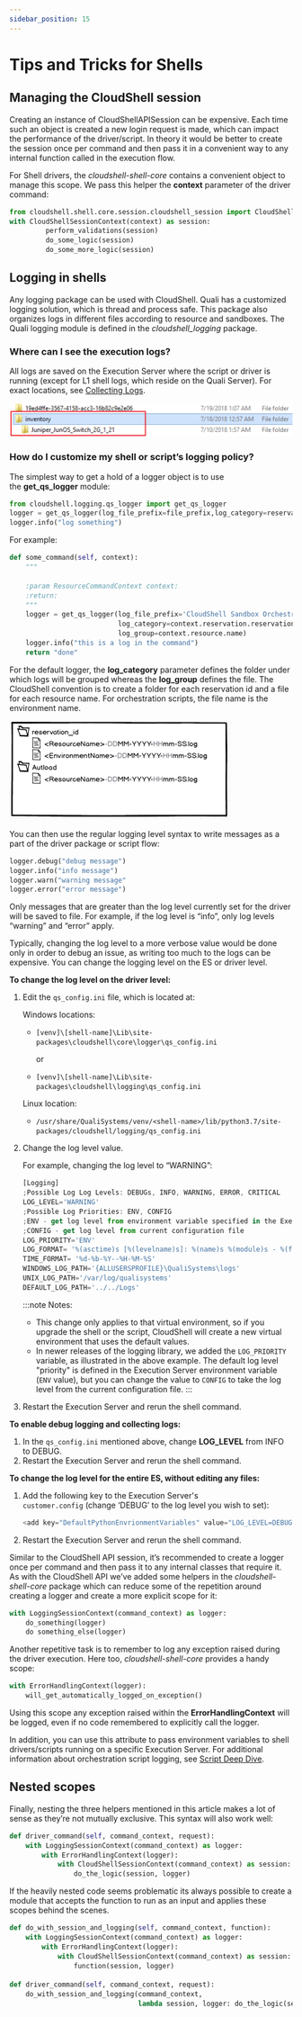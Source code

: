 ```yaml
---
sidebar_position: 15
---
```


# Tips and Tricks for Shells

## Managing the CloudShell session

Creating an instance of CloudShellAPISession can be expensive. Each time such an object is created a new login request is made, which can impact the performance of the driver/script. In theory it would be better to create the session once per command and then pass it in a convenient way to any internal function called in the execution flow.

For Shell drivers, the *cloudshell-shell-core* contains a convenient object to manage this scope. We pass this helper the **context** parameter of the driver command:

```python
from cloudshell.shell.core.session.cloudshell_session import CloudShellSessionContext
with CloudShellSessionContext(context) as session:
         perform_validations(session)
         do_some_logic(session)
         do_some_more_logic(session)
```

## Logging in shells

Any logging package can be used with CloudShell. Quali has a customized logging solution, which is thread and process safe. This package also organizes logs in different files according to resource and sandboxes. The Quali logging module is defined in the *cloudshell\_logging* package.

### Where can I see the execution logs?

All logs are saved on the Execution Server where the script or driver is running (except for L1 shell logs, which reside on the Quali Server). For exact locations, see [Collecting Logs](../../troubleshooting/troubleshooting-overview/collecting-logs.md).

![Log Structure](/Images/Devguide-shells/Shells-Tips-and-Tricks_553x66.png)

### How do I customize my shell or script’s logging policy?

The simplest way to get a hold of a logger object is to use the **get\_qs\_logger** module:

```python
from cloudshell.logging.qs_logger import get_qs_logger
logger = get_qs_logger(log_file_prefix=file_prefix,log_category=reservation_id,log_group=resource_name)
logger.info("log something")
```

For example:

```python
def some_command(self, context):
    """

    :param ResourceCommandContext context:
    :return:
    """
    logger = get_qs_logger(log_file_prefix='CloudShell Sandbox Orchestration',
                           log_category=context.reservation.reservation_id,
                           log_group=context.resource.name)
    logger.info("this is a log in the command")
    return "done"
```

For the default logger, the **log\_category** parameter defines the folder under which logs will be grouped whereas the **log\_group** defines the file. The CloudShell convention is to create a folder for each reservation id and a file for each resource name. For orchestration scripts, the file name is the environment name.

![Log Structure](/Images/Devguide-shells/Shells-Tips-and-Tricks_1.png)

You can then use the regular logging level syntax to write messages as a part of the driver package or script flow:

```python
logger.debug("debug message")
logger.info("info message")
logger.warn("warning message"
logger.error("error message")
```

Only messages that are greater than the log level currently set for the driver will be saved to file. For example, if the log level is “info”, only log levels “warning” and “error” apply.

Typically, changing the log level to a more verbose value would be done only in order to debug an issue, as writing too much to the logs can be expensive. You can change the logging level on the ES or driver level.

**To change the log level on the driver level:**

1. Edit the `qs_config.ini` file, which is located at:
    
    Windows locations:
    
    - `[venv]\[shell-name]\Lib\site-packages\cloudshell\core\logger\qs_config.ini`
        
        or
        
    
    - `[venv]\[shell-name]\Lib\site-packages\cloudshell\logging\qs_config.ini`
    
    Linux location:
    
    - `/usr/share/QualiSystems/venv/<shell-name>/lib/python3.7/site-packages/cloudshell/logging/qs_config.ini`
2. Change the log level value.
    
    For example, changing the log level to “WARNING”:
    
    ```javascript
    [Logging]
    ;Possible Log Log Levels: DEBUGs, INFO, WARNING, ERROR, CRITICAL
    LOG_LEVEL='WARNING'
    ;Possible Log Priorities: ENV, CONFIG
    ;ENV - get log level from environment variable specified in the Execution Server's customer.config
    ;CONFIG - get log level from current configuration file
    LOG_PRIORITY='ENV'
    LOG_FORMAT= '%(asctime)s [%(levelname)s]: %(name)s %(module)s - %(funcName)-20s %(message)s'
    TIME_FORMAT= '%d-%b-%Y--%H-%M-%S'
    WINDOWS_LOG_PATH='{ALLUSERSPROFILE}\QualiSystems\logs'
    UNIX_LOG_PATH='/var/log/qualisystems'
    DEFAULT_LOG_PATH='../../Logs'
    ```
    
    :::note Notes:
    - This change only applies to that virtual environment, so if you upgrade the shell or the script, CloudShell will create a new virtual environment that uses the default values.
    - In newer releases of the logging library, we added the `LOG_PRIORITY` variable, as illustrated in the above example. The default log level "priority" is defined in the Execution Server environment variable (`ENV` value), but you can change the value to `CONFIG` to take the log level from the current configuration file.
    :::
3. Restart the Execution Server and rerun the shell command.

**To enable debug logging and collecting logs:**

1. In the `qs_config.ini` mentioned above, change **LOG\_LEVEL** from INFO to DEBUG.
2. Restart the Execution Server and rerun the shell command.

**To change the log level for the entire ES, without editing any files:**

1. Add the following key to the Execution Server's `customer.config` (change ‘DEBUG’ to the log level you wish to set):
    
    ```javascript
    <add key="DefaultPythonEnvrionmentVariables" value="LOG_LEVEL=DEBUG"/>
    ```
    
2. Restart the Execution Server and rerun the shell command.

Similar to the CloudShell API session, it’s recommended to create a logger once per command and then pass it to any internal classes that require it. As with the CloudShell API we’ve added some helpers in the *cloudshell-shell-core* package which can reduce some of the repetition around creating a logger and create a more explicit scope for it:

```python
with LoggingSessionContext(command_context) as logger:
    do_something(logger)
    do something_else(logger)
```

Another repetitive task is to remember to log any exception raised during the driver execution. Here too, *cloudshell-shell-core* provides a handy scope:

```python
with ErrorHandlingContext(logger):
    will_get_automatically_logged_on_exception()
```

Using this scope any exception raised within the **ErrorHandlingContext** will be logged, even if no code remembered to explicitly call the logger.

In addition, you can use this attribute to pass environment variables to shell drivers/scripts running on a specific Execution Server. For additional information about orchestration script logging, see [Script Deep Dive](../develop-orch-scripts/script-deep-dive.md).

## Nested scopes

Finally, nesting the three helpers mentioned in this article makes a lot of sense as they’re not mutually exclusive. This syntax will also work well:

```python
def driver_command(self, command_context, request):
    with LoggingSessionContext(command_context) as logger:
        with ErrorHandlingContext(logger):
            with CloudShellSessionContext(command_context) as session:
                do_the_logic(session, logger)
```

If the heavily nested code seems problematic its always possible to create a module that accepts the function to run as an input and applies these scopes behind the scenes.

```python
def do_with_session_and_logging(self, command_context, function):
    with LoggingSessionContext(command_context) as logger:
        with ErrorHandlingContext(logger):
            with CloudShellSessionContext(command_context) as session:
                function(session, logger)

def driver_command(self, command_context, request):
    do_with_session_and_logging(command_context,
                                lambda session, logger: do_the_logic(session, logger))
```